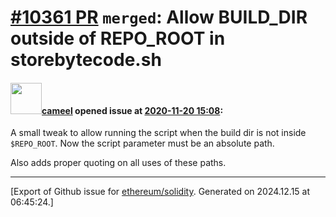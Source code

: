 # [\#10361 PR](https://github.com/ethereum/solidity/pull/10361) `merged`: Allow BUILD_DIR outside of REPO_ROOT in storebytecode.sh

#### <img src="https://avatars.githubusercontent.com/u/137030?v=4" width="50">[cameel](https://github.com/cameel) opened issue at [2020-11-20 15:08](https://github.com/ethereum/solidity/pull/10361):

A small tweak to allow running the script when the build dir is not inside `$REPO_ROOT`. Now the script parameter must be an absolute path.

Also adds proper quoting on all uses of these paths.




-------------------------------------------------------------------------------



[Export of Github issue for [ethereum/solidity](https://github.com/ethereum/solidity). Generated on 2024.12.15 at 06:45:24.]
